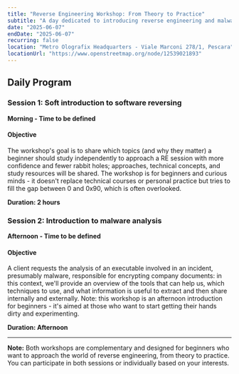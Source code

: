 ```yaml
---
title: "Reverse Engineering Workshop: From Theory to Practice"
subtitle: "A day dedicated to introducing reverse engineering and malware analysis for beginners"
date: "2025-06-07"
endDate: "2025-06-07"
recurring: false
location: "Metro Olografix Headquarters - Viale Marconi 278/1, Pescara"
locationUrl: "https://www.openstreetmap.org/node/12539021893"
---
```


## Daily Program

### **Session 1: Soft introduction to software reversing**
**Morning - Time to be defined**

#### **Objective**  
The workshop's goal is to share which topics (and why they matter) a beginner should study independently to approach a RE session with more confidence and fewer rabbit holes; approaches, technical concepts, and study resources will be shared. The workshop is for beginners and curious minds - it doesn't replace technical courses or personal practice but tries to fill the gap between 0 and 0x90, which is often overlooked.

**Duration: 2 hours**

### **Session 2: Introduction to malware analysis**
**Afternoon - Time to be defined**

#### **Objective**
A client requests the analysis of an executable involved in an incident, presumably malware, responsible for encrypting company documents: in this context, we'll provide an overview of the tools that can help us, which techniques to use, and what information is useful to extract and then share internally and externally. Note: this workshop is an afternoon introduction for beginners - it's aimed at those who want to start getting their hands dirty and experimenting.

**Duration: Afternoon**

---

**Note:** Both workshops are complementary and designed for beginners who want to approach the world of reverse engineering, from theory to practice. You can participate in both sessions or individually based on your interests.